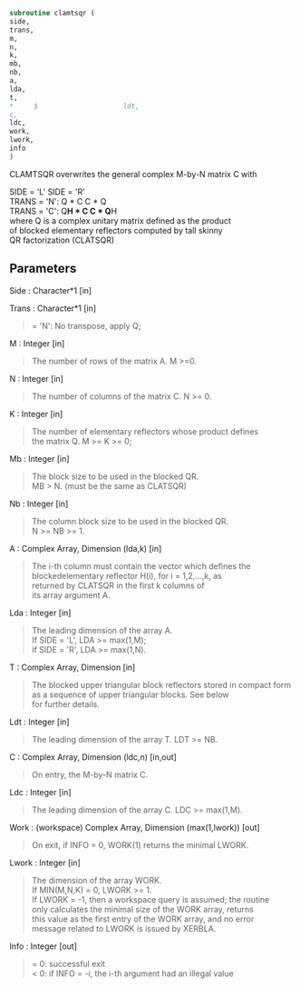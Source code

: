 ```fortran  
subroutine clamtsqr (  
side,  
trans,  
m,  
n,  
k,  
mb,  
nb,  
a,  
lda,  
t,  
*     $                     ldt,  
c,  
ldc,  
work,  
lwork,  
info  
)  
```  
  
CLAMTSQR overwrites the general complex M-by-N matrix C with  
  
  
SIDE = 'L'     SIDE = 'R'  
TRANS = 'N':      Q * C          C * Q  
TRANS = 'C':      Q**H * C       C * Q**H  
where Q is a complex unitary matrix defined as the product  
of blocked elementary reflectors computed by tall skinny  
QR factorization (CLATSQR)  
  
## Parameters  
Side : Character*1 [in]  
  
Trans : Character*1 [in]  
> = 'N':  No transpose, apply Q;  
  
M : Integer [in]  
> The number of rows of the matrix A.  M >=0.  
  
N : Integer [in]  
> The number of columns of the matrix C. N >= 0.  
  
K : Integer [in]  
> The number of elementary reflectors whose product defines  
> the matrix Q. M >= K >= 0;  
  
Mb : Integer [in]  
> The block size to be used in the blocked QR.  
> MB > N. (must be the same as CLATSQR)  
  
Nb : Integer [in]  
> The column block size to be used in the blocked QR.  
> N >= NB >= 1.  
  
A : Complex Array, Dimension (lda,k) [in]  
> The i-th column must contain the vector which defines the  
> blockedelementary reflector H(i), for i = 1,2,...,k, as  
> returned by CLATSQR in the first k columns of  
> its array argument A.  
  
Lda : Integer [in]  
> The leading dimension of the array A.  
> If SIDE = 'L', LDA >= max(1,M);  
> if SIDE = 'R', LDA >= max(1,N).  
  
T : Complex Array, Dimension [in]  
> The blocked upper triangular block reflectors stored in compact form  
> as a sequence of upper triangular blocks.  See below  
> for further details.  
  
Ldt : Integer [in]  
> The leading dimension of the array T.  LDT >= NB.  
  
C : Complex Array, Dimension (ldc,n) [in,out]  
> On entry, the M-by-N matrix C.  
  
Ldc : Integer [in]  
> The leading dimension of the array C. LDC >= max(1,M).  
  
Work : (workspace) Complex Array, Dimension (max(1,lwork)) [out]  
> On exit, if INFO = 0, WORK(1) returns the minimal LWORK.  
  
Lwork : Integer [in]  
> The dimension of the array WORK.  
> If MIN(M,N,K) = 0, LWORK >= 1.  
> If LWORK = -1, then a workspace query is assumed; the routine  
> only calculates the minimal size of the WORK array, returns  
> this value as the first entry of the WORK array, and no error  
> message related to LWORK is issued by XERBLA.  
  
Info : Integer [out]  
> = 0:  successful exit  
> < 0:  if INFO = -i, the i-th argument had an illegal value  
  
